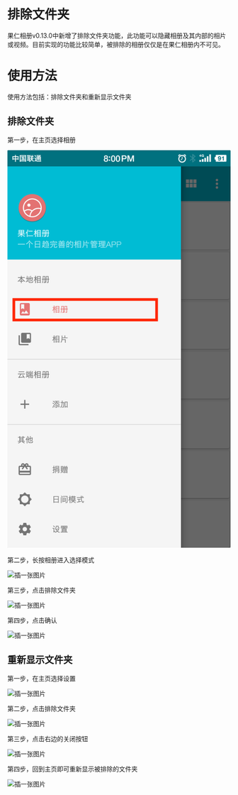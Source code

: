 # 排除文件夹

果仁相册v0.13.0中新增了排除文件夹功能，此功能可以隐藏相册及其内部的相片或视频。目前实现的功能比较简单，被排除的相册仅仅是在果仁相册内不可见。

# 使用方法

使用方法包括：排除文件夹和重新显示文件夹

## 排除文件夹

第一步，在主页选择相册

![](../imgs/Screenshot_2019-05-06-20-00-44-008_果仁相册.png)

第二步，长按相册进入选择模式

![插一张图片]()

第三步，点击排除文件夹

![插一张图片]()

第四步，点击确认

![插一张图片]()

## 重新显示文件夹

第一步，在主页选择设置

![插一张图片]()

第二步，点击排除文件夹

![插一张图片]()

第三步，点击右边的关闭按钮

![插一张图片]()

第四步，回到主页即可重新显示被排除的文件夹

![插一张图片]()

